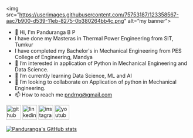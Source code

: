<img src=”https://userimages.githubusercontent.com/75753187/123358567-aac7b900-d539-11eb-8275-0b380264bb4c.png" alt=”my banner”>

- 👋 Hi, I'm Panduranga B P
- I have done my Masteras in Thermal Power Engineering from SIT, Tumkur
- I have completed my Bachelor's in Mechanical Engineering from PES College of Engineering, Mandya
- 👀 I’m interested in application of Python in Mechanical Engineering and Data Science.
- 🌱 I’m currently learning Data Science, ML and AI
- 💞️ I’m looking to collaborate on Application of python in Mechanical Engineering.
- 📫 How to reach me pndrng@gmail.com



[<img src='https://cdn.jsdelivr.net/npm/simple-icons@3.0.1/icons/github.svg' alt='github' height='40'>](https://github.com/pndrng)  [<img src='https://cdn.jsdelivr.net/npm/simple-icons@3.0.1/icons/linkedin.svg' alt='linkedin' height='40'>](https://www.linkedin.com/in/pandurangabp/)  [<img src='https://cdn.jsdelivr.net/npm/simple-icons@3.0.1/icons/instagram.svg' alt='instagram' height='40'>](https://www.instagram.com/panduranga89//) [<img src='https://cdn.jsdelivr.net/npm/simple-icons@3.0.1/icons/youtube.svg' alt='youtube' height='40'>](https://www.youtube.com/@pandurangabp)


[![Panduranga's GitHub stats](https://github-readme-stats.vercel.app/api?username=pndrng)](https://github.com/pndrng/github-readme-stats)
<!---
pndrng/pndrng is a ✨ special ✨ repository because its `README.md` (this file) appears on your GitHub profile.
You can click the Preview link to take a look at your changes.
--->
